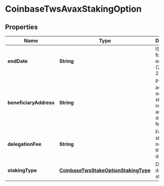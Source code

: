 
# CoinbaseTwsAvaxStakingOption

## Properties
Name | Type | Description | Notes
------------ | ------------- | ------------- | -------------
**endDate** | **String** | ISO formatted end date (2023-02-22) |  [optional]
**beneficiaryAddress** | **String** | P-chain address to send staking rewards and delegator fees |  [optional]
**delegationFee** | **String** | For direct staking nodes, set the fee for delegators |  [optional]
**stakingType** | [**CoinbaseTwsStakeOptionStakingType**](CoinbaseTwsStakeOptionStakingType.md) | Direct or delegated staking |  [optional]




